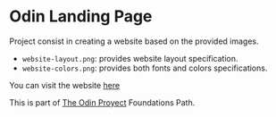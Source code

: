 # Odin Landing Page

Project consist in creating a website based on the provided images.
* ```website-layout.png```: provides website layout specification.
* ```website-colors.png```: provides both fonts and colors specifications.

You can visit the website [here](https://nico-or.github.io/odin-landing-page/)

This is part of [The Odin Proyect](https://www.theodinproject.com) Foundations Path.
